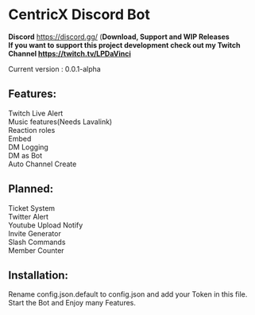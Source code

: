 # CentricX Discord Bot

**Discord** https://discord.gg/ (**Download, Support and WIP Releases**  
**If you want to support this project development check out my Twitch Channel https://twitch.tv/LPDaVinci**  

Current version : 0.0.1-alpha  
## Features:  
Twitch Live Alert  
Music features(Needs Lavalink)    
Reaction roles  
Embed  
DM Logging  
DM as Bot  
Auto Channel Create  

## Planned:  
Ticket System  
Twitter Alert  
Youtube Upload Notify    
Invite Generator  
Slash Commands  
Member Counter  

## Installation:
Rename config.json.default to config.json and add your Token in this file.  
Start the Bot and Enjoy many Features.  
